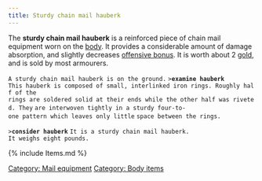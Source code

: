 ```yaml
---
title: Sturdy chain mail hauberk
---
```


The **sturdy chain mail hauberk** is a reinforced piece of chain mail
equipment worn on the [body](body "wikilink"). It provides a
considerable amount of damage absorption, and slightly decreases
[offensive bonus](offensive_bonus "wikilink"). It is worth about 2
[gold](gold "wikilink"), and is sold by most armourers.

`A sturdy chain mail hauberk is on the ground.`
`>`**`examine hauberk`**
`This hauberk is composed of small, interlinked iron rings. Roughly half of the`
`rings are soldered solid at their ends while the other half was riveted. They`
`are interwoven tightly in a sturdy four-to-one pattern which leaves only little`
`space between the rings.`

`>`**`consider hauberk`**
`It is a sturdy chain mail hauberk.`
`It weighs eight pounds.`

{% include Items.md %}

[Category: Mail equipment](Category:_Mail_equipment "wikilink")
[Category: Body items](Category:_Body_items "wikilink")
